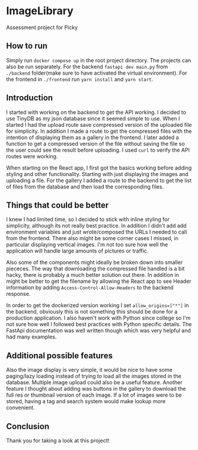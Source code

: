 # ImageLibrary
Assessment project for Picky

## How to run
Simply run `docker compose up` in the root project directory. The projects can
also be run separately. For the backend `fastapi dev main.py` from `./backend`
folder(make sure to have activated the virtual environment). For the frontend
in `./frontend` run `yarn install` and `yarn start`.

## Introduction
I started with working on the backend to get the API working. I decided to use
TinyDB as my json database since it seemed simple to use. When I started I had the
upload route save compressed version of the uploaded file for simplicity. In addition
I made a route to get the compressed files with the intention of displaying them 
as a gallery in the frontend. I later added a function to get a compressed version 
of the file without saving the file so the user could see the result before 
uploading. I used `curl` to verify the API routes were working.

When starting on the React app, I first got the basics working before 
adding styling and other functionality. Starting with just displaying the
images and uploading a file. For the gallery I added a route to the backend to get
the list of files from the database and then load the corresponding files.

## Things that could be better
I knew I had limited time, so I decided to stick with inline styling for simplicity, 
although its not really best practice. In addition I didn't add add environment variables
and just wrote/composed the URLs I needed to call from the frontend. There also
might be some corner cases I missed, in particular displaying vertical images. 
I'm not too sure how well the application will handle large amounts of pictures or traffic.

Also some of the components might ideally be broken down into smaller piececes.
The way that downloading the compressed file handled is a bit hacky, there is probably
a much better solution out there. In addition in might be better to get the filename
by allowing the React app to see Header information by adding `Access-Control-Allow-Headers`
to the backend response.

In order to get the dockerized version working I set `allow_origins=["*"]` in the
backend, obviously this is not something this should be done for a production application.
I also haven't work with Python since college so I'm not sure how well I followed
best practices with Python specific details. The FastApi documentation was well written
though which was very helpful and had many examples.

## Additional possible features
 Also the image display is very simple, it would be nice to have some
paging/lazy loading instead of trying to load all the images stored in the database.
Multiple image upload could also be a useful feature. Another feature I thought about
adding was buttons in the gallery to download the full res or thumbnail version of
each image. If a lot of images were to be stored, having a tag and search system
would make lookup more convenient.

## Conclusion
Thank you for taking a look at this project!



